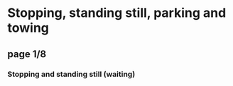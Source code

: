 # Stopping, standing still, parking and towing

## **page 1/8**

### Stopping and standing still (waiting)

